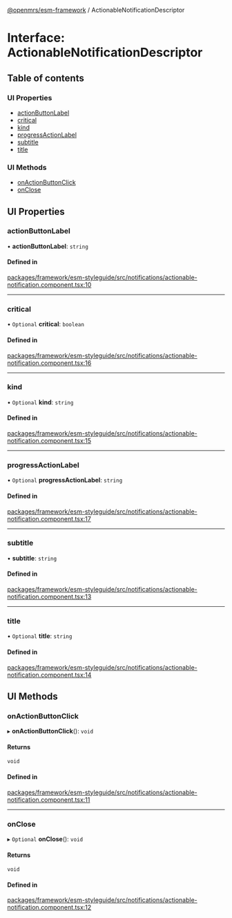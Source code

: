 [@openmrs/esm-framework](../API.md) / ActionableNotificationDescriptor

# Interface: ActionableNotificationDescriptor

## Table of contents

### UI Properties

- [actionButtonLabel](ActionableNotificationDescriptor.md#actionbuttonlabel)
- [critical](ActionableNotificationDescriptor.md#critical)
- [kind](ActionableNotificationDescriptor.md#kind)
- [progressActionLabel](ActionableNotificationDescriptor.md#progressactionlabel)
- [subtitle](ActionableNotificationDescriptor.md#subtitle)
- [title](ActionableNotificationDescriptor.md#title)

### UI Methods

- [onActionButtonClick](ActionableNotificationDescriptor.md#onactionbuttonclick)
- [onClose](ActionableNotificationDescriptor.md#onclose)

## UI Properties

### actionButtonLabel

• **actionButtonLabel**: `string`

#### Defined in

[packages/framework/esm-styleguide/src/notifications/actionable-notification.component.tsx:10](https://github.com/mccarthyaaron/openmrs-esm-core/blob/main/packages/framework/esm-styleguide/src/notifications/actionable-notification.component.tsx#L10)

___

### critical

• `Optional` **critical**: `boolean`

#### Defined in

[packages/framework/esm-styleguide/src/notifications/actionable-notification.component.tsx:16](https://github.com/mccarthyaaron/openmrs-esm-core/blob/main/packages/framework/esm-styleguide/src/notifications/actionable-notification.component.tsx#L16)

___

### kind

• `Optional` **kind**: `string`

#### Defined in

[packages/framework/esm-styleguide/src/notifications/actionable-notification.component.tsx:15](https://github.com/mccarthyaaron/openmrs-esm-core/blob/main/packages/framework/esm-styleguide/src/notifications/actionable-notification.component.tsx#L15)

___

### progressActionLabel

• `Optional` **progressActionLabel**: `string`

#### Defined in

[packages/framework/esm-styleguide/src/notifications/actionable-notification.component.tsx:17](https://github.com/mccarthyaaron/openmrs-esm-core/blob/main/packages/framework/esm-styleguide/src/notifications/actionable-notification.component.tsx#L17)

___

### subtitle

• **subtitle**: `string`

#### Defined in

[packages/framework/esm-styleguide/src/notifications/actionable-notification.component.tsx:13](https://github.com/mccarthyaaron/openmrs-esm-core/blob/main/packages/framework/esm-styleguide/src/notifications/actionable-notification.component.tsx#L13)

___

### title

• `Optional` **title**: `string`

#### Defined in

[packages/framework/esm-styleguide/src/notifications/actionable-notification.component.tsx:14](https://github.com/mccarthyaaron/openmrs-esm-core/blob/main/packages/framework/esm-styleguide/src/notifications/actionable-notification.component.tsx#L14)

## UI Methods

### onActionButtonClick

▸ **onActionButtonClick**(): `void`

#### Returns

`void`

#### Defined in

[packages/framework/esm-styleguide/src/notifications/actionable-notification.component.tsx:11](https://github.com/mccarthyaaron/openmrs-esm-core/blob/main/packages/framework/esm-styleguide/src/notifications/actionable-notification.component.tsx#L11)

___

### onClose

▸ `Optional` **onClose**(): `void`

#### Returns

`void`

#### Defined in

[packages/framework/esm-styleguide/src/notifications/actionable-notification.component.tsx:12](https://github.com/mccarthyaaron/openmrs-esm-core/blob/main/packages/framework/esm-styleguide/src/notifications/actionable-notification.component.tsx#L12)

